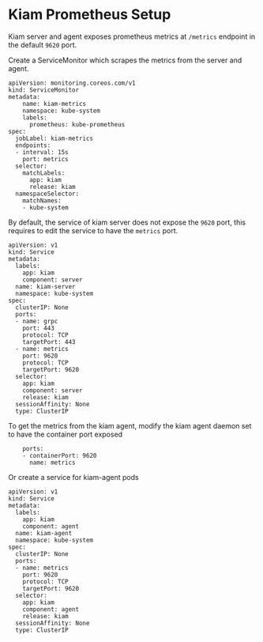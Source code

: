 # Kiam Prometheus Setup

Kiam server and agent exposes prometheus metrics at `/metrics` endpoint in the default `9620` port.

Create a ServiceMonitor which scrapes the metrics from the server and agent.

```
apiVersion: monitoring.coreos.com/v1
kind: ServiceMonitor
metadata: 
    name: kiam-metrics
    namespace: kube-system
    labels: 
      prometheus: kube-prometheus
spec: 
  jobLabel: kiam-metrics
  endpoints: 
  - interval: 15s
    port: metrics
  selector: 
    matchLabels:
      app: kiam
      release: kiam
  namespaceSelector:
    matchNames:
    - kube-system
```

By default, the service of kiam server does not expose the `9620` port, this requires to edit the service to have the `metrics` port.

```
apiVersion: v1
kind: Service
metadata:
  labels:
    app: kiam
    component: server
  name: kiam-server
  namespace: kube-system
spec:
  clusterIP: None
  ports:
  - name: grpc
    port: 443
    protocol: TCP
    targetPort: 443
  - name: metrics
    port: 9620
    protocol: TCP
    targetPort: 9620
  selector:
    app: kiam
    component: server
    release: kiam
  sessionAffinity: None
  type: ClusterIP
```

To get the metrics from the kiam agent, modify the kiam agent daemon set to have the container port exposed

```
    ports:
    - containerPort: 9620
      name: metrics
```

Or create a service for kiam-agent pods

```
apiVersion: v1
kind: Service
metadata:
  labels:
    app: kiam
    component: agent
  name: kiam-agent
  namespace: kube-system
spec:
  clusterIP: None
  ports:
  - name: metrics
    port: 9620
    protocol: TCP
    targetPort: 9620
  selector:
    app: kiam
    component: agent
    release: kiam
  sessionAffinity: None
  type: ClusterIP
```